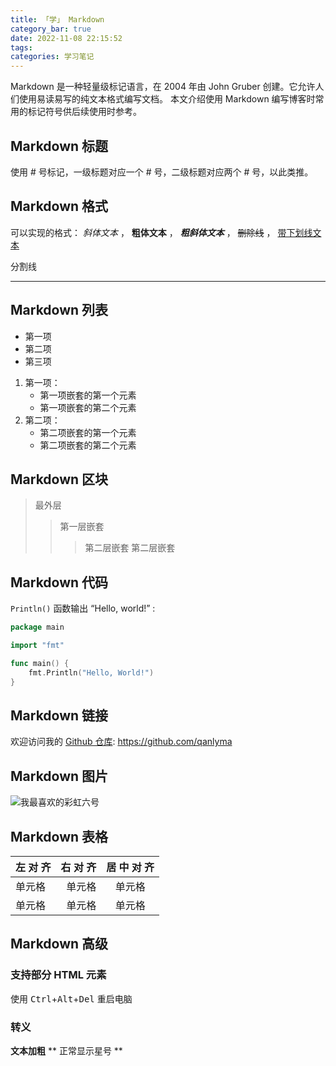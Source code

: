 ```yaml
---
title: 「学」 Markdown
category_bar: true
date: 2022-11-08 22:15:52
tags:
categories: 学习笔记
---
```


Markdown 是一种轻量级标记语言，在 2004 年由 John Gruber 创建。它允许人们使用易读易写的纯文本格式编写文档。
本文介绍使用 Markdown 编写博客时常用的标记符号供后续使用时参考。

<!-- more -->

## Markdown 标题

使用 # 号标记，一级标题对应一个 # 号，二级标题对应两个 # 号，以此类推。

## Markdown 格式

可以实现的格式： *斜体文本* ， **粗体文本** ， ***粗斜体文本*** ， ~~删除线~~ ， <u>带下划线文本</u>

分割线
***

## Markdown 列表

* 第一项
* 第二项
* 第三项

1. 第一项：
    - 第一项嵌套的第一个元素
    - 第一项嵌套的第二个元素
2. 第二项：
    - 第二项嵌套的第一个元素
    - 第二项嵌套的第二个元素

## Markdown 区块

> 最外层
> > 第一层嵌套
> > > 第二层嵌套
> > > 第二层嵌套

## Markdown 代码

`Println()` 函数输出 “Hello, world!” :

```Go
package main

import "fmt"

func main() {
    fmt.Println("Hello, World!")
}
```

## Markdown 链接

欢迎访问我的 [Github 仓库](https://github.com/qanlyma): <https://github.com/qanlyma>

## Markdown 图片

![我最喜欢的彩虹六号](love.jpg)

## Markdown 表格

| 左  对  齐 | 右  对  齐 | 居  中  对  齐 |
| :---------| --------: | :--------: |
| 单元格 | 单元格 | 单元格 |
| 单元格 | 单元格 | 单元格 |

## Markdown 高级

### 支持部分 HTML 元素

使用 <kbd>Ctrl</kbd>+<kbd>Alt</kbd>+<kbd>Del</kbd> 重启电脑

### 转义

**文本加粗** 
\*\* 正常显示星号 \*\*
